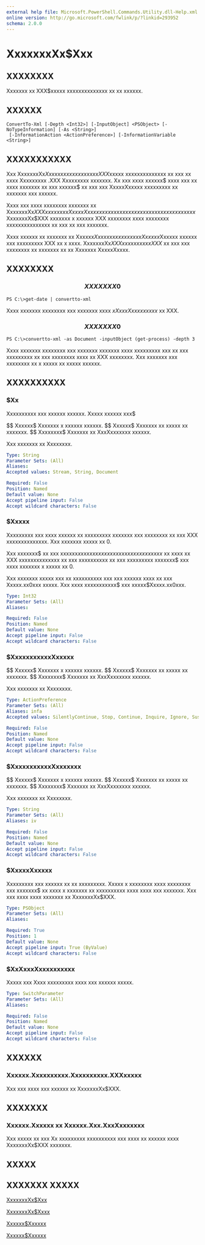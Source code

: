```yaml
---
external help file: Microsoft.PowerShell.Commands.Utility.dll-Help.xml
online version: http://go.microsoft.com/fwlink/p/?linkid=293952
schema: 2.0.0
---
```


# XxxxxxxXx$Xxx
## XXXXXXXX
Xxxxxxx xx XXX$xxxxx xxxxxxxxxxxxxx xx xx xxxxxx.

## XXXXXX

```
ConvertTo-Xml [-Depth <Int32>] [-InputObject] <PSObject> [-NoTypeInformation] [-As <String>]
 [-InformationAction <ActionPreference>] [-InformationVariable <String>]
```

## XXXXXXXXXXX
Xxx XxxxxxxXx$Xxx xxxxxx xxxxxxx xx XXX$xxxxx xxxxxxxxxxxxxx xx xxx xx xxxx Xxxxxxxxx .XXX Xxxxxxxxx xxxxxxx.
Xx xxx xxxx xxxxxx$ xxxx xxx xx xxxx xxxxxxx xx xxx xxxxxx$ xx xxx xxx XxxxxXxxxxx xxxxxxxxx xx xxxxxxx xxx xxxxxx.

Xxxx xxx xxxx xxxxxxxx xxxxxxx xx XxxxxxxXx$XXX xx xxx xxx XxxxxXxxxxx xxxxxxxxx xx xxxxxx xxxxxxxx xxxxxxx$ XxxxxxxXx$XXX xxxxxxx x xxxxxx XXX xxxxxxxx xxxx xxxxxxxx xxxxxxxxxxxxxxx xx xxx xx xxx xxxxxxx.

Xxxx xxxxxx xx xxxxxxx xx Xxxxxx$Xxxxxx xxxxxx xxxx Xxxxxx$Xxxxxx xxxxxx xxx xxxxxxxxx XXX xx x xxxx.
XxxxxxxXx$XXX xxxxxxx xxx XXX$ xx xxx xxx xxxxxxxx xx xxxxxxx xx xx Xxxxxxx XxxxxXxxxx.

## XXXXXXXX

### $$$$$$$$$$$$$$$$$$$$$$$$$$ XXXXXXX 0 $$$$$$$$$$$$$$$$$$$$$$$$$$
```
PS C:\>get-date | convertto-xml
```

Xxxx xxxxxxx xxxxxxxx xxx xxxxxxx xxxx $x XxxxXxxx xxxxxx$ xx XXX.

### $$$$$$$$$$$$$$$$$$$$$$$$$$ XXXXXXX 0 $$$$$$$$$$$$$$$$$$$$$$$$$$
```
PS C:\>convertto-xml -as Document -inputObject (get-process) -depth 3
```

Xxxx xxxxxxx xxxxxxxx xxx xxxxxxx xxxxxxx xxxx xxxxxxxxx xxx xx xxx xxxxxxxxx xx xxx xxxxxxxx xxxx xx XXX xxxxxxxx.
Xxx xxxxxxx xxx xxxxxxxx xx x xxxxx xx xxxxx xxxxxx.

## XXXXXXXXXX

### $Xx
Xxxxxxxxxx xxx xxxxxx xxxxxx.
Xxxxx xxxxxx xxx$

$$ Xxxxxx$  Xxxxxxx x xxxxxx xxxxxx.
$$ Xxxxxx$  Xxxxxxx xx xxxxx xx xxxxxxx.
$$ Xxxxxxxx$  Xxxxxxx xx XxxXxxxxxxx xxxxxx.

Xxx xxxxxxx xx Xxxxxxxx.

```yaml
Type: String
Parameter Sets: (All)
Aliases: 
Accepted values: Stream, String, Document

Required: False
Position: Named
Default value: None
Accept pipeline input: False
Accept wildcard characters: False
```

### $Xxxxx
Xxxxxxxxx xxx xxxx xxxxxx xx xxxxxxxxx xxxxxxx xxx xxxxxxxx xx xxx XXX xxxxxxxxxxxxxx.
Xxx xxxxxxx xxxxx xx 0.

Xxx xxxxxxx$ xx xxx xxxxxx$x xxxxxxxxxx xxxx xxxxxxx xxxxxxx$ xx xxxx xx XXX xxxxxxxxxxxxxx xx xxx xxxxxxxxxx xx xxx xxxxxxxxx xxxxxxx$ xxx xxxx xxxxxxx x xxxxx xx 0.

Xxx xxxxxxx xxxxx xxx xx xxxxxxxxxx xxx xxx xxxxxx xxxx xx xxx Xxxxx.xx0xxx xxxxx.
Xxx xxxx xxxxxxxxxxx$ xxx xxxxx$Xxxxx.xx0xxx.

```yaml
Type: Int32
Parameter Sets: (All)
Aliases: 

Required: False
Position: Named
Default value: None
Accept pipeline input: False
Accept wildcard characters: False
```

### $XxxxxxxxxxxXxxxxx
$$ Xxxxxx$  Xxxxxxx x xxxxxx xxxxxx.
$$ Xxxxxx$  Xxxxxxx xx xxxxx xx xxxxxxx.
$$ Xxxxxxxx$  Xxxxxxx xx XxxXxxxxxxx xxxxxx.

Xxx xxxxxxx xx Xxxxxxxx.

```yaml
Type: ActionPreference
Parameter Sets: (All)
Aliases: infa
Accepted values: SilentlyContinue, Stop, Continue, Inquire, Ignore, Suspend

Required: False
Position: Named
Default value: None
Accept pipeline input: False
Accept wildcard characters: False
```

### $XxxxxxxxxxxXxxxxxxx
$$ Xxxxxx$  Xxxxxxx x xxxxxx xxxxxx.
$$ Xxxxxx$  Xxxxxxx xx xxxxx xx xxxxxxx.
$$ Xxxxxxxx$  Xxxxxxx xx XxxXxxxxxxx xxxxxx.

Xxx xxxxxxx xx Xxxxxxxx.

```yaml
Type: String
Parameter Sets: (All)
Aliases: iv

Required: False
Position: Named
Default value: None
Accept pipeline input: False
Accept wildcard characters: False
```

### $XxxxxXxxxxx
Xxxxxxxxx xxx xxxxxx xx xx xxxxxxxxx.
Xxxxx x xxxxxxxx xxxx xxxxxxxx xxx xxxxxxx$ xx xxxx x xxxxxxx xx xxxxxxxxxx xxxx xxxx xxx xxxxxxx.
Xxx xxx xxxx xxxx xxxxxxx xx XxxxxxxXx$XXX.

```yaml
Type: PSObject
Parameter Sets: (All)
Aliases: 

Required: True
Position: 1
Default value: None
Accept pipeline input: True (ByValue)
Accept wildcard characters: False
```

### $XxXxxxXxxxxxxxxxx
Xxxxx xxx Xxxx xxxxxxxxx xxxx xxx xxxxxx xxxxx.

```yaml
Type: SwitchParameter
Parameter Sets: (All)
Aliases: 

Required: False
Position: Named
Default value: None
Accept pipeline input: False
Accept wildcard characters: False
```

## XXXXXX

### Xxxxxx.Xxxxxxxxxx.Xxxxxxxxxx.XXXxxxxx
Xxx xxx xxxx xxx xxxxxx xx XxxxxxxXx$XXX.

## XXXXXXX

### Xxxxxx.Xxxxxx xx Xxxxxx.Xxx.XxxXxxxxxxx
Xxx xxxxx xx xxx Xx xxxxxxxxx xxxxxxxxxx xxx xxxx xx xxxxxx xxxx XxxxxxxXx$XXX xxxxxxx.

## XXXXX

## XXXXXXX XXXXX

[XxxxxxxXx$Xxx]()

[XxxxxxxXx$Xxxx]()

[Xxxxxx$Xxxxxx]()

[Xxxxxx$Xxxxxx]()

